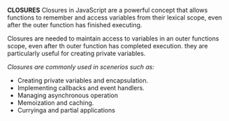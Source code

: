 **CLOSURES**
Closures in JavaScript are a powerful concept that allows functions to remember and access variables from their lexical scope, even after the outer function has finished executing.

Closures are needed to maintain access to variables in an outer functions scope, even after th outer function has completed execution. they are particularly useful for creating private variables.

*Closures are commonly used in scenerios such as:*
 - Creating private variables and encapsulation.
 - Implementing callbacks and event handlers.
 - Managing asynchronous operation
 - Memoization and caching.
 - Curryinga and partial applications
